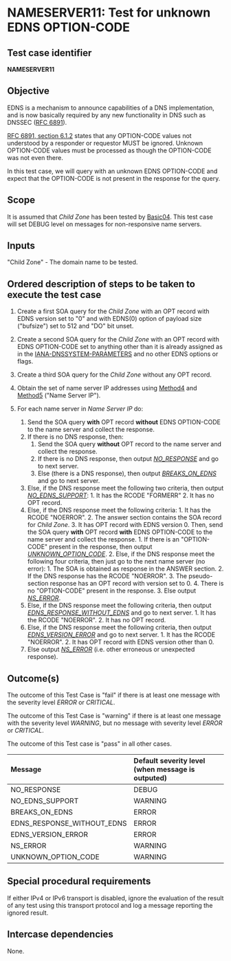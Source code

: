 # NAMESERVER11: Test for unknown EDNS OPTION-CODE

## Test case identifier
**NAMESERVER11** 

## Objective

EDNS is a mechanism to announce capabilities of a DNS implementation,
and is now basically required by any new functionality in DNS such as
DNSSEC ([RFC 6891]).

[RFC 6891, section 6.1.2] states that any OPTION-CODE values not understood by a
responder or requestor MUST be ignored. Unknown OPTION-CODE values must be
processed as though the OPTION-CODE was not even there.

In this test case, we will query with an unknown EDNS OPTION-CODE and expect
that the OPTION-CODE is not present in the response for the query.

## Scope

It is assumed that *Child Zone* has been tested by [Basic04]. This test
case will set DEBUG level on messages for non-responsive name servers.

## Inputs

"Child Zone" - The domain name to be tested.

## Ordered description of steps to be taken to execute the test case

1. Create a first SOA query for the *Child Zone* with an OPT record with 
   EDNS version set to "0" and with EDNS(0) option of payload size ("bufsize")
   set to 512 and "DO" bit unset.

2. Create a second SOA query for the *Child Zone* with an OPT record with 
   EDNS OPTION-CODE set to anything other than it is already assigned as in the
   [IANA-DNSSYSTEM-PARAMETERS] and no other EDNS options or flags.

3. Create a third SOA query for the *Child Zone* without any OPT record.

4. Obtain the set of name server IP addresses using [Method4] and [Method5]
   ("Name Server IP").

5. For each name server in *Name Server IP* do:

	1. Send the SOA query **with** OPT record **without** EDNS OPTION-CODE to the name server and collect the response.
	2. If there is no DNS response, then:
		1. Send the SOA query **without** OPT record to the name server and 
			collect the response.
		2. If there is no DNS response, then output *[NO_RESPONSE]* and 
			go to next server.
		3. Else (there is a DNS response), then output
			*[BREAKS_ON_EDNS]* and go to next server.
	3. Else, if the DNS response meet the following two criteria, 
		then output *[NO_EDNS_SUPPORT]*:
			1. It has the RCODE "FORMERR" 
			2. It has no OPT record.
	4. Else, if the DNS response meet the following criteria:
			1. It has the RCODE "NOERROR".
			2. The answer section contains the SOA record for *Child Zone*. 
			3. It has OPT record with EDNS version 0.
		Then, send the SOA query **with** OPT record **with** EDNS OPTION-CODE to the name server and collect the response. 
			1. If there is an "OPTION-CODE" present in the response, then 
				output *[UNKNOWN_OPTION_CODE]*. 
			2. Else, if the DNS response meet the following four criteria, 
				then just go to the next name server (no error): 
					1. The SOA is obtained as response in the ANSWER section. 
					2. If the DNS response has the RCODE "NOERROR". 
					3. The pseudo-section response has an OPT record with version set to 0. 
					4. There is no "OPTION-CODE" present in the response. 
			3. Else output *[NS_ERROR]*. 
	5. Else, if the DNS response meet the following criteria, 
		then output *[EDNS_RESPONSE_WITHOUT_EDNS]* and go to next server.
			1. It has the RCODE "NOERROR".
			2. It has no OPT record.
	6. Else, if the DNS response meet the following criteria, 
		then output *[EDNS_VERSION_ERROR]* and go to next server. 
			1. It has the RCODE "NOERROR".
			2. It has OPT record with EDNS version other than 0.
	7. Else output *[NS_ERROR]* (i.e. other erroneous or unexpected 
   response).
 
## Outcome(s)

The outcome of this Test Case is "fail" if there is at least one message
with the severity level *ERROR* or *CRITICAL*.

The outcome of this Test Case is "warning" if there is at least one message
with the severity level *WARNING*, but no message with severity level
*ERROR* or *CRITICAL*.

The outcome of this Test case is "pass" in all other cases.

Message                           | Default severity level (when message is outputed)
:---------------------------------|:--------------------------------------------------
NO_RESPONSE                       | DEBUG
NO_EDNS_SUPPORT                   | WARNING
BREAKS_ON_EDNS                    | ERROR
EDNS_RESPONSE_WITHOUT_EDNS        | ERROR
EDNS_VERSION_ERROR                | ERROR
NS_ERROR                          | WARNING
UNKNOWN_OPTION_CODE               | WARNING

## Special procedural requirements

If either IPv4 or IPv6 transport is disabled, ignore the evaluation of the
result of any test using this transport protocol and log a message reporting
the ignored result.

## Intercase dependencies

None.



[Basic04]:								../Basic-TP/basic04.md
[IANA-DNSSYSTEM-PARAMETERS]:		https://www.iana.org/assignments/dns-parameters/dns-parameters.xhtml#dns-parameters-11
[Method4]:								../Methods.md#method-4-obtain-glue-address-records-from-parent
[Method5]:								../Methods.md#method-5-obtain-the-name-server-address-records-from-child
[BREAKS_ON_EDNS]: 					#outcomes
[EDNS_RESPONSE_WITHOUT_EDNS]: 	#outcomes
[EDNS_VERSION_ERROR]: 				#outcomes
[NO_EDNS_SUPPORT]: 					#outcomes
[NO_RESPONSE]:							#outcomes
[NS_ERROR]:								#outcomes
[RFC 6891, section 6.1.2]:			https://tools.ietf.org/html/rfc6891#section-6.1.2
[RFC 6891]:								https://tools.ietf.org/html/rfc6891
[UNKNOWN_OPTION_CODE]:				#outcomes
